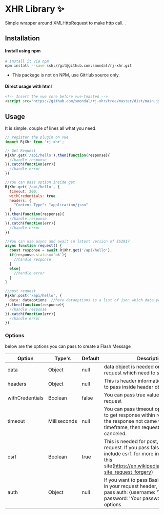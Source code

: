 # XHR Library ✨

Simple wrapper around XMLHttpRequest to make http call.
 .  
## Installation

#### Install using npm
```bash
# install it via npm
npm install --save ssh://git@github.com:smondal/rj-xhr.git
```
* This package is not on NPM, use GitHub source only.

#### Direct usage with html


```html
<!-- Insert the vue core before vue-toasted -->
<script src="https://github.com/smondal/rj-xhr/tree/master/dist/main.js"></script>
```

## Usage

It is simple. couple of lines all what you need.

```javascript
// register the plugin on vue
import RjXhr from 'rj-xhr';

// Get Request
RjXhr.get('/api/hello').then(function(response){
  //handle response
}).catch(function(err){
  //handle error
})

//You can pass option inside get
RjXhr.get('/api/hello', {
  timeout: 200,
  withCredentials: true
  headers: {
    "Content-Type": "application/json"
  }
}).then(function(response){
  //handle response
}).catch(function(err){
  //handle error
})

//You can use async and await in latest version of ES2017
async function request() {
  const response = await RjXhr.get('/api/hello');
  if(response.status=='ok'){
    //handle response
  }
  else{
    //handle error
  }
}

//post request
RjXhr.post('/api/hello', {
  data: dataoptions  //here dataoptions is a list of json which data you want to pass to the post request
}).then(function(response){
  //handle response
}).catch(function(err){
  //handle error
})


```
### Options

below are the options you can pass to create a Flash Message

**Option**|**Type's**|**Default**|**Description**
-----|-----|-----|-----
data|Object|null|data object is needed on post and put request which need to send to server
headers|Object|null| This is header information which need to pass inside header object
withCredentials|Boolean|false| You can pass true value for cross origin request
timeout|Milliseconds |null| You can pass timeout option, You want to get response within requested time. If the response not came within requested timeframe, then request automatically canceled.
csrf|Boolean |true| This is needed for post, put and delete request. If you pass false value it will not include csrf. for more information visit this site(https://en.wikipedia.org/wiki/Cross-site_request_forgery)
auth|Object |null|  If you want to pass Basic Authorization in your request header, then you need to pass auth: {username: 'Your username', password: 'Your password'} in your options.
